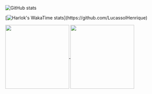 ![GitHub stats](https://github-readme-stats.vercel.app/api?username=LucassolHenrique&theme=dark&show_icons=true)

[![Harlok's WakaTime stats](https://github-readme-stats.vercel.app/api/wakatime?username=LucassolHenrique_)](https://github.com/LucassolHenrique)

<a href="https://github.com/anuraghazra/github-readme-stats">
  <img height=200 align="center" src="https://github-readme-stats.vercel.app/api?username=anuraghazra" />
</a>
<a href="https://github.com/anuraghazra/convoychat">
  <img height=200 align="center" src="https://github-readme-stats.vercel.app/api/top-langs?username=anuraghazra&layout=compact&langs_count=8&card_width=320" />
</a>
